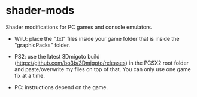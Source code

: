 # shader-mods
Shader modifications for PC games and console emulators.

- WiiU: place the ".txt" files inside your game folder that is inside the "graphicPacks" folder.

- PS2: use the latest 3Dmigoto build (https://github.com/bo3b/3Dmigoto/releases) in the PCSX2 root folder and paste/overwrite my files on top of that. You can only use one game fix at a time.

- PC: instructions depend on the game.